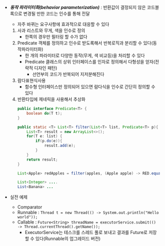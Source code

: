 - ***동작 파라미터화(behavior parameterization)*** : 반환값이 결정되지 않은 코드블록으로 변경될 만한 코드는 인수를 통해 전달
	- 자주 바뀌는 요구사항에 효과적으로 대응할 수 있다
    1. 사과 리스트와 무게, 색을 인수로 정의
        - 한쪽의 경우만 필터링 할 수가 없다
    2. Predicate 객체를 정의하고 인수로 받도록해서 반복로직과 분리할 수 있다(동작파라미터화)
        - 한 개의 파라미터로 다양한 동작(무게, 색 비교등)을 처리할 수 있다
        - Predicate 클래스의 상위 인터페이스를 인자로 정의해서 다형성을 얻자(전략적 디자인 패턴)
            - 선언부의 코드가 반복되어 지저분해진다
    3. 람다표현식사용
        - 함수형 인터페이스만 정의되어 있으면 람다식을 인수로 간단히 정의할 수 있다
    4. 반환타입에 제네릭을 사용해서 추상화
        ```java
        public interface Predicate<T> {
            boolean do(T t);    
        }

        public static <T> List<T> filter(List<T> list, Predicate<T> p){
            List<T> result = new ArrayList<>();
            for(T e: list) {
                if(p.do(e)){
                    result.add(e);
                }
            }
            return result;
        }

        List<Apple> redApples = filter(apples, (Apple apple) -> RED.equals(apple.getColor()));

        List<Integer> ....
        List<Banana> ...

        ```
            

        
		

- 실전 예제
    - Comparator
    - Runnable : `Thread t = new Thread(() -> System.out.println("Hello world"));`
    - Callable : `Future<String> threadName = executorService.submit(() -> Thread.currentThread().getName());`
        - ExecutorService는 테스크를 스레드 풀로 보내고 결과를 Future로 저장할 수 있다(Runnable의 업그레이드 버전)


